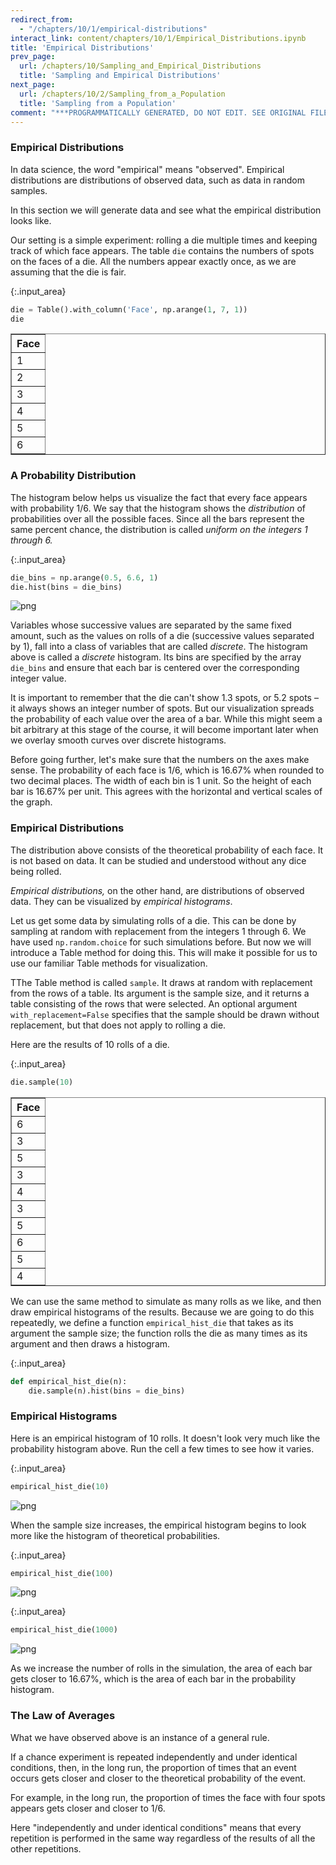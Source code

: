 ```yaml
---
redirect_from:
  - "/chapters/10/1/empirical-distributions"
interact_link: content/chapters/10/1/Empirical_Distributions.ipynb
title: 'Empirical Distributions'
prev_page:
  url: /chapters/10/Sampling_and_Empirical_Distributions
  title: 'Sampling and Empirical Distributions'
next_page:
  url: /chapters/10/2/Sampling_from_a_Population
  title: 'Sampling from a Population'
comment: "***PROGRAMMATICALLY GENERATED, DO NOT EDIT. SEE ORIGINAL FILES IN /content***"
---
```


### Empirical Distributions

In data science, the word "empirical" means "observed". Empirical distributions are distributions of observed data, such as data in random samples.

In this section we will generate data and see what the empirical distribution looks like. 

Our setting is a simple experiment: rolling a die multiple times and keeping track of which face appears. The table `die` contains the numbers of spots on the faces of a die. All the numbers appear exactly once, as we are assuming that the die is fair.



{:.input_area}
```python
die = Table().with_column('Face', np.arange(1, 7, 1))
die
```





<div markdown="0">
<table border="1" class="dataframe">
    <thead>
        <tr>
            <th>Face</th>
        </tr>
    </thead>
    <tbody>
        <tr>
            <td>1   </td>
        </tr>
        <tr>
            <td>2   </td>
        </tr>
        <tr>
            <td>3   </td>
        </tr>
        <tr>
            <td>4   </td>
        </tr>
        <tr>
            <td>5   </td>
        </tr>
        <tr>
            <td>6   </td>
        </tr>
    </tbody>
</table>
</div>



### A Probability Distribution

The histogram below helps us visualize the fact that every face appears with probability 1/6. We say that the histogram shows the *distribution* of probabilities over all the possible faces. Since all the bars represent the same percent chance, the distribution is called *uniform on the integers 1 through 6.*



{:.input_area}
```python
die_bins = np.arange(0.5, 6.6, 1)
die.hist(bins = die_bins)
```



![png](../../../images/chapters/10/1/Empirical_Distributions_3_0.png)


Variables whose successive values are separated by the same fixed amount, such as the values on rolls of a die (successive values separated by 1), fall into a class of variables that are called *discrete*. The histogram above is called a *discrete* histogram. Its bins are specified by the array `die_bins` and ensure that each bar is centered over the corresponding integer value. 

It is important to remember that the die can't show 1.3 spots, or 5.2 spots – it always shows an integer number of spots. But our visualization spreads the probability of each value over the area of a bar. While this might seem a bit arbitrary at this stage of the course, it will become important later when we overlay smooth curves over discrete histograms.

Before going further, let's make sure that the numbers on the axes make sense. The probability of each face is 1/6, which is 16.67% when rounded to two decimal places. The width of each bin is 1 unit. So the height of each bar is 16.67% per unit. This agrees with the horizontal and vertical scales of the graph.

### Empirical Distributions
The distribution above consists of the theoretical probability of each face. It is not based on data. It can be studied and understood without any dice being rolled.

*Empirical distributions,* on the other hand, are distributions of observed data. They can be visualized by *empirical histograms*. 

Let us get some data by simulating rolls of a die. This can be done by sampling at random with replacement from the integers 1 through 6. We have used `np.random.choice` for such simulations before. But now we will introduce a Table method for doing this. This will make it possible for us to use our familiar Table methods for visualization.

TThe Table method is called `sample`. It draws at random with replacement from the rows of a table. Its argument is the sample size, and it returns a table consisting of the rows that were selected. An optional argument `with_replacement=False` specifies that the sample should be drawn without replacement, but that does not apply to rolling a die.

Here are the results of 10 rolls of a die.



{:.input_area}
```python
die.sample(10)
```





<div markdown="0">
<table border="1" class="dataframe">
    <thead>
        <tr>
            <th>Face</th>
        </tr>
    </thead>
    <tbody>
        <tr>
            <td>6   </td>
        </tr>
        <tr>
            <td>3   </td>
        </tr>
        <tr>
            <td>5   </td>
        </tr>
        <tr>
            <td>3   </td>
        </tr>
        <tr>
            <td>4   </td>
        </tr>
        <tr>
            <td>3   </td>
        </tr>
        <tr>
            <td>5   </td>
        </tr>
        <tr>
            <td>6   </td>
        </tr>
        <tr>
            <td>5   </td>
        </tr>
        <tr>
            <td>4   </td>
        </tr>
    </tbody>
</table>
</div>



We can use the same method to simulate as many rolls as we like, and then draw empirical histograms of the results. Because we are going to do this repeatedly, we define a function `empirical_hist_die` that takes as its argument the sample size; the function rolls the die as many times as its argument and then draws a histogram.



{:.input_area}
```python
def empirical_hist_die(n):
    die.sample(n).hist(bins = die_bins)
```


### Empirical Histograms

Here is an empirical histogram of 10 rolls. It doesn't look very much like the probability histogram above. Run the cell a few times to see how it varies.



{:.input_area}
```python
empirical_hist_die(10)
```



![png](../../../images/chapters/10/1/Empirical_Distributions_10_0.png)


When the sample size increases, the empirical histogram begins to look more like the histogram of theoretical probabilities.



{:.input_area}
```python
empirical_hist_die(100)
```



![png](../../../images/chapters/10/1/Empirical_Distributions_12_0.png)




{:.input_area}
```python
empirical_hist_die(1000)
```



![png](../../../images/chapters/10/1/Empirical_Distributions_13_0.png)


As we increase the number of rolls in the simulation, the area of each bar gets closer to 16.67%, which is the area of each bar in the probability histogram.

### The Law of Averages

What we have observed above is an instance of a general rule.

If a chance experiment is repeated independently and under identical conditions, then, in the long run, the proportion of times that an event occurs gets closer and closer to the theoretical probability of the event.

For example, in the long run, the proportion of times the face with four spots appears gets closer and closer to 1/6.

Here "independently and under identical conditions" means that every repetition is performed in the same way regardless of the results of all the other repetitions.
